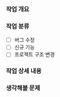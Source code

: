 ### 작업 개요
<!--
  ex) 고양이가 야옹 소리를 내도록 수정
-->

### 작업 분류
- [ ] 버그 수정
- [ ] 신규 기능
- [ ] 프로젝트 구조 변경
<!--
  - [ ] 버그 수정
  - [x] 신규 기능
  - [ ] 프로젝트 구조 변경
-->

### 작업 상세 내용
<!--
  ex) 
  1. 네 발 짐승 클래스에 `크앙` 함수 추가
  2. 고양이 클래스에서 `크앙` 함수에 `미야아옹.wav` 재생시킴
-->

### 생각해볼 문제
<!--
  ex) 
  1. wav 파일을 매번 입력하기 귀찮겠다.
-->